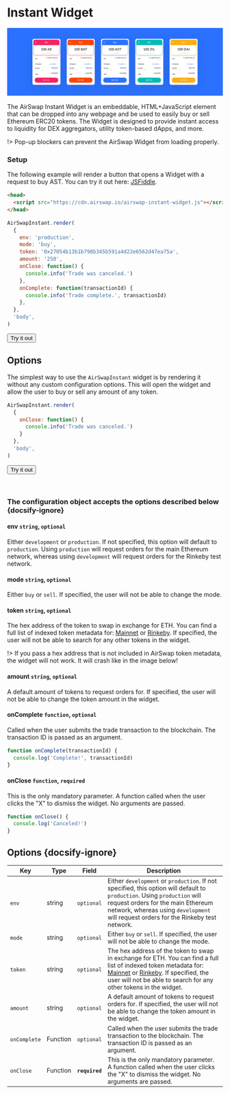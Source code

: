 # Instant Widget

![AirSwap Widget](../assets/widget/instant-widget.png)

The AirSwap Instant Widget is an embeddable, HTML+JavaScript element that can be dropped into any webpage and be used to easily buy or sell Ethereum ERC20 tokens. The Widget is designed to provide instant access to liquidity for DEX aggregators, utility token-based dApps, and more.

!> Pop-up blockers can prevent the AirSwap Widget from loading properly.

### Setup

The following example will render a button that opens a Widget with a request to buy AST. You can try it out here: [JSFiddle](https://codepen.io/grahamperich/pen/xxKqBQy).


```html
<head>
  <script src="https://cdn.airswap.io/airswap-instant-widget.js"></script>
</head>
```

```js
AirSwapInstant.render(
  {
    env: 'production',
    mode: 'buy',
    token: '0x27054b13b1b798b345b591a4d22e6562d47ea75a',
    amount: '250',
    onClose: function() {
      console.info('Trade was canceled.')
    },
    onComplete: function(transactionId) {
      console.info('Trade complete.', transactionId)
    },
  },
  'body',
)
```

<button class="open-widget" id="open-instant-widget-1" onClick="(function() {
  const button = document.getElementById('open-instant-widget-1');
  button.disabled = true;
  window.AirSwapInstant.render(
    {
      env: 'production',
      mode: 'buy',
      token: '0x27054b13b1b798b345b591a4d22e6562d47ea75a',
      amount: '250',
      onClose: function() {
        console.info('Trade was canceled.')
        button.disabled = false;
      },
      onComplete: function(transactionId) {
        console.info('Trade complete.', transactionId)
      },
    },
    'body',
  )
})()">Try it out</button>

## Options

The simplest way to use the `AirSwapInstant` widget is by rendering it without any custom configuration options. This will open the widget and allow the user to buy or sell any amount of any token.

```js
AirSwapInstant.render(
  {
    onClose: function() {
      console.info('Trade was canceled.')
    }
  },
  'body',
)
```

<button class="open-widget" id="open-instant-widget-2" onClick="(function() {
  const button = document.getElementById('open-instant-widget-2');
  button.disabled = true;
  window.AirSwapInstant.render(
    {
      onClose: function() {
        console.info('Trade was canceled.')
        button.disabled = false;
      },
    },
    'body',
  )
})()">Try it out</button>

<br>

### The configuration object accepts the options described below {docsify-ignore}

#### env `string`, `optional`

Either `development` or `production`. If not specified, this option will default to `production`. Using `production` will request orders for the main Ethereum network, whereas using `development` will request orders for the Rinkeby test network.

#### mode `string`, `optional`

Either `buy` or `sell`. If specified, the user will not be able to change the mode.

#### token `string`, `optional`

The hex address of the token to swap in exchange for ETH. You can find a full list of indexed token metadata for: [Mainnet](https://token-metadata.airswap.io/tokens) or [Rinkeby](https://token-metadata.airswap.io/rinkebyTokens). If specified, the user will not be able to search for any other tokens in the widget.

!> If you pass a hex address that is not included in AirSwap token metadata, the widget will not work. It will crash like in the image below!

#### amount `string`, `optional`

A default amount of tokens to request orders for. If specified, the user will not be able to change the token amount in the widget.


#### onComplete `function`, `optional`

Called when the user submits the trade transaction to the blockchain. The transaction ID is passed as an argument.

```js
function onComplete(transactionId) {
  console.log('Complete!', transactionId)
}
```

#### onClose `function`, `required`

This is the only mandatory parameter. A function called when the user clicks the "X" to dismiss the widget. No arguments are passed.

```js
function onClose() {
  console.log('Canceled!')
}
```

## Options {docsify-ignore}
| Key | Type | Field | Description |
| ----------- |  ----------- |----------- | ----------- |
| `env` |string | `optional` | Either `development` or `production`. If not specified, this option will default to `production`. Using `production` will request orders for the main Ethereum network, whereas using `development` will request orders for the Rinkeby test network. |
| `mode` | string | `optional` | Either `buy` or `sell`. If specified, the user will not be able to change the mode.|
| `token` | string | `optional`| The hex address of the token to swap in exchange for ETH. You can find a full list of indexed token metadata for: [Mainnet](https://token-metadata.airswap.io/tokens) or [Rinkeby](https://token-metadata.airswap.io/rinkebyTokens). If specified, the user will not be able to search for any other tokens in the widget. |
| `amount` | string | `optional`| A default amount of tokens to request orders for. If specified, the user will not be able to change the token amount in the widget.|
| `onComplete` | Function | `optional`| Called when the user submits the trade transaction to the blockchain. The transaction ID is passed as an argument. |
| `onClose` | Function | **`required`** | This is the only mandatory parameter. A function called when the user clicks the "X" to dismiss the widget. No arguments are passed. |


<!-- Coming soon...

#### address `string`, `optional`

A fixed maker `address` to query a specific counterparty for orders. -->
